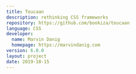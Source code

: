 ```yaml
---
title: Toucaan
description: rethinking CSS frameworks
repository: https://github.com/bookiza/toucaan
language: CSS
developer:
  name: Marvin Danig
  homepage: https://marvindanig.com
version: 6.0.0
layout: project
date: 2019-10-15
---
```

